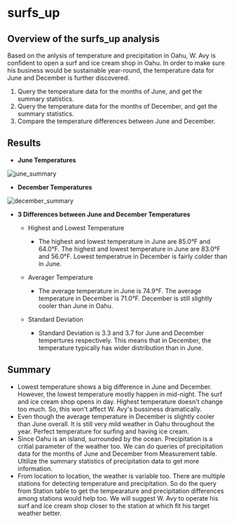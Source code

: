 # surfs_up

## Overview of the surfs_up analysis
Based on the anlysis of temperature and precipitation in Oahu, W. Avy is confident to open a surf and ice cream shop in Oahu. In order to make sure his business would be sustainable year-round, the temperature data for June and December is further discovered. 
1. Query the temperature data for the months of June, and get the summary statistics.
2. Query the temperature data for the months of December, and get the summary statistics.
3. Compare the temperature differences between June and December.

## Results
- **June Temperatures**

![june_summary](https://user-images.githubusercontent.com/105877888/180625541-f46eddd5-b21c-4d13-8425-e2e8b9c33ac3.PNG)

- **December Temperatures**

![december_summary](https://user-images.githubusercontent.com/105877888/180625546-9ef7b818-4031-45bd-bf09-8abb4932bdc4.PNG)
   
- **3 Differences between June and December Temperatures**
  - Highest and Lowest Temperature
     - The highest and lowest temperature in June are 85.0°F and 64.0°F. The highest and lowest temperature in June are 83.0°F and 56.0°F. Lowest temperatrue in December is fairly colder than in June.
     
  - Averager Temperature 
     - The average temperature in June is 74.9°F. The average temperature in December is 71.0°F. December is still slightly cooler than June in Oahu. 
  
  - Standard Deviation
    - Standard Deviation is 3.3 and 3.7 for June and December tempertures respectively. This means that in December, the temperature typically has wider distribution than in June.

## Summary

  - Lowest temperature shows a big difference in June and December. However, the lowest temperature mostly happen in mid-night. The   surf and ice cream shop opens in day. Highest temperature doesn't change too much. So, this won't affect W. Avy's bussiness dramatically.
  - Even though the average temperature in December is slightly cooler than June overall. It is still very mild weather in Oahu throughout the year. Perfect temperature for surfing and having ice cream.
  - Since Oahu is an island, surrounded by the ocean. Precipitation is a critial parameter of the weather too. We can do queries of precipitation data for the months of June and December from Measurement table. Ultilize the summary statistics of precipitation data to get more information.
  - From location to location, the weather is variable too. There are multiple stations for detecting temperature and precipitation. So do the query from Station table to get the tempearature and precipitation differences among stations would help too. We will suggest W. Avy to operate his surf and ice cream shop closer to the station at which fit his target weather better.
